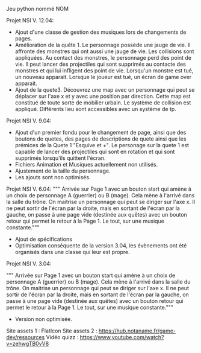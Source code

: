 Jeu python nommé NOM

Projet NSI V. 12.04:
- Ajout d'une classe de gestion des musiques lors de changements de pages.
- Amélioration de la quête 1. Le personnage possède une jauge de vie. Il affronte des monstres qui ont aussi une jauge de vie. Les collisions sont appliquées. Au contact des monstres, le personnage perd des point de vie. Il peut lancer des projectiles qui sont supprimés au contacte des monstres et qui lui infligent des point de vie. Lorsqu'un monstre est tué, un nouveau apparait. Lorsque le joueur est tué, un écran de game over apparait.
- Ajout de la quete3. Découvrez une map avec un personnage qui peut se déplacer sur l'axe x et y avec une position par direction. Cette map est constitué de toute sorte de mobilier urbain. Le système de collision est appliqué. Différents lieu sont accessibles avec un système de tp.

Projet NSI V. 9.04:
- Ajout d'un premier fondu pour le changement de page, ainsi que des boutons de quetes, des pages de descriptions de quete ainsi que les prémices de la Quete 1 "Esquive
et +". Le personage sur la quete 1 est capable de lancer des projectiles qui sont en rotation et qui sont supprimés lorsqu'ils quittent l'écran.
- Fichiers Animation et Musiques actuellement non utilisés.
- Ajustement de la taille du personnage.
- Les ajouts sont non optimisés.

Projet NSI V. 6.04:
""" Arrivée sur Page 1 avec un bouton start qui amène à un choix de personnage A (guerrier) ou B (mage). Cela mène à l'arrivé dans la salle du trône. On maitrise un
personnage qui peut se diriger sur l'axe x. Il ne peut sortir de l'écran par la droite, mais en sortant de l'écran par la gauche, on passe à une page vide (destinée aux
quêtes) avec un bouton retour qui permet le retour à la Page 1. Le tout, sur une musique constante."""
- Ajout de spécifications
- Optimisation conséquente de la version 3.04, les évènements ont été organisés dans une classe qui leur est propre.

Projet NSI V. 3.04:

""" Arrivée sur Page 1 avec un bouton start qui amène à un choix de personnage A (guerrier) ou B (mage). Cela mène à l'arrivé dans la salle du trône. On maitrise un
personnage qui peut se diriger sur l'axe x. Il ne peut sortir de l'écran par la droite, mais en sortant de l'écran par la gauche, on passe à une page vide (destinée aux
quêtes) avec un bouton retour qui permet le retour à la Page 1. Le tout, sur une musique constante."""
- Version non optimisée.

Site assets 1 : FlatIcon
Site assets 2 : https://hub.notaname.fr/game-dev/ressources
Vidéo quizz : https://www.youtube.com/watch?v=zehwgTB0vV8
